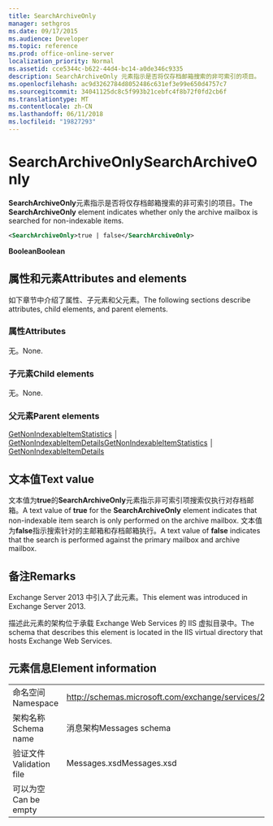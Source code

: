 ```yaml
---
title: SearchArchiveOnly
manager: sethgros
ms.date: 09/17/2015
ms.audience: Developer
ms.topic: reference
ms.prod: office-online-server
localization_priority: Normal
ms.assetid: cce5344c-b622-44d4-bc14-a0de346c9335
description: SearchArchiveOnly 元素指示是否将仅存档邮箱搜索的非可索引的项目。
ms.openlocfilehash: ac9d3262784d8052486c631ef3e99e650d4757c7
ms.sourcegitcommit: 34041125dc8c5f993b21cebfc4f8b72f0fd2cb6f
ms.translationtype: MT
ms.contentlocale: zh-CN
ms.lasthandoff: 06/11/2018
ms.locfileid: "19827293"
---
```

# <a name="searcharchiveonly"></a><span data-ttu-id="21358-103">SearchArchiveOnly</span><span class="sxs-lookup"><span data-stu-id="21358-103">SearchArchiveOnly</span></span>

<span data-ttu-id="21358-104">**SearchArchiveOnly**元素指示是否将仅存档邮箱搜索的非可索引的项目。</span><span class="sxs-lookup"><span data-stu-id="21358-104">The **SearchArchiveOnly** element indicates whether only the archive mailbox is searched for non-indexable items.</span></span> 
  
```xml
<SearchArchiveOnly>true | false</SearchArchiveOnly>
```

 <span data-ttu-id="21358-105">**Boolean**</span><span class="sxs-lookup"><span data-stu-id="21358-105">**Boolean**</span></span>
## <a name="attributes-and-elements"></a><span data-ttu-id="21358-106">属性和元素</span><span class="sxs-lookup"><span data-stu-id="21358-106">Attributes and elements</span></span>

<span data-ttu-id="21358-107">如下章节中介绍了属性、子元素和父元素。</span><span class="sxs-lookup"><span data-stu-id="21358-107">The following sections describe attributes, child elements, and parent elements.</span></span>
  
### <a name="attributes"></a><span data-ttu-id="21358-108">属性</span><span class="sxs-lookup"><span data-stu-id="21358-108">Attributes</span></span>

<span data-ttu-id="21358-109">无。</span><span class="sxs-lookup"><span data-stu-id="21358-109">None.</span></span>
  
### <a name="child-elements"></a><span data-ttu-id="21358-110">子元素</span><span class="sxs-lookup"><span data-stu-id="21358-110">Child elements</span></span>

<span data-ttu-id="21358-111">无。</span><span class="sxs-lookup"><span data-stu-id="21358-111">None.</span></span>
  
### <a name="parent-elements"></a><span data-ttu-id="21358-112">父元素</span><span class="sxs-lookup"><span data-stu-id="21358-112">Parent elements</span></span>

<span data-ttu-id="21358-113">[GetNonIndexableItemStatistics](getnonindexableitemstatistics.md) │ [GetNonIndexableItemDetails](getnonindexableitemdetails.md)</span><span class="sxs-lookup"><span data-stu-id="21358-113">[GetNonIndexableItemStatistics](getnonindexableitemstatistics.md) │ [GetNonIndexableItemDetails](getnonindexableitemdetails.md)</span></span>
  
## <a name="text-value"></a><span data-ttu-id="21358-114">文本值</span><span class="sxs-lookup"><span data-stu-id="21358-114">Text value</span></span>

<span data-ttu-id="21358-115">文本值为**true**的**SearchArchiveOnly**元素指示非可索引项搜索仅执行对存档邮箱。</span><span class="sxs-lookup"><span data-stu-id="21358-115">A text value of **true** for the **SearchArchiveOnly** element indicates that non-indexable item search is only performed on the archive mailbox.</span></span> <span data-ttu-id="21358-116">文本值为**false**指示搜索针对的主邮箱和存档邮箱执行。</span><span class="sxs-lookup"><span data-stu-id="21358-116">A text value of **false** indicates that the search is performed against the primary mailbox and archive mailbox.</span></span> 
  
## <a name="remarks"></a><span data-ttu-id="21358-117">备注</span><span class="sxs-lookup"><span data-stu-id="21358-117">Remarks</span></span>

<span data-ttu-id="21358-118">Exchange Server 2013 中引入了此元素。</span><span class="sxs-lookup"><span data-stu-id="21358-118">This element was introduced in Exchange Server 2013.</span></span>
  
<span data-ttu-id="21358-119">描述此元素的架构位于承载 Exchange Web Services 的 IIS 虚拟目录中。</span><span class="sxs-lookup"><span data-stu-id="21358-119">The schema that describes this element is located in the IIS virtual directory that hosts Exchange Web Services.</span></span>
  
## <a name="element-information"></a><span data-ttu-id="21358-120">元素信息</span><span class="sxs-lookup"><span data-stu-id="21358-120">Element information</span></span>

|||
|:-----|:-----|
|<span data-ttu-id="21358-121">命名空间</span><span class="sxs-lookup"><span data-stu-id="21358-121">Namespace</span></span>  <br/> |http://schemas.microsoft.com/exchange/services/2006/messages  <br/> |
|<span data-ttu-id="21358-122">架构名称</span><span class="sxs-lookup"><span data-stu-id="21358-122">Schema name</span></span>  <br/> |<span data-ttu-id="21358-123">消息架构</span><span class="sxs-lookup"><span data-stu-id="21358-123">Messages schema</span></span>  <br/> |
|<span data-ttu-id="21358-124">验证文件</span><span class="sxs-lookup"><span data-stu-id="21358-124">Validation file</span></span>  <br/> |<span data-ttu-id="21358-125">Messages.xsd</span><span class="sxs-lookup"><span data-stu-id="21358-125">Messages.xsd</span></span>  <br/> |
|<span data-ttu-id="21358-126">可以为空</span><span class="sxs-lookup"><span data-stu-id="21358-126">Can be empty</span></span>  <br/> ||
   

